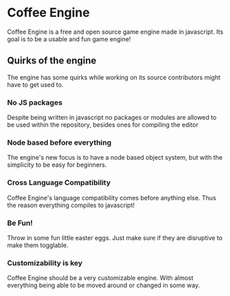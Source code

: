 # Coffee Engine

Coffee Engine is a free and open source game engine made in javascript. Its goal is to be a usable and fun game engine!

## Quirks of the engine

The engine has some quirks while working on its source contributors might have to get used to.

### No JS packages

Despite being written in javascript no packages or modules are allowed to be used within the repository, besides ones for compiling the editor

### Node based before everything

The engine's new focus is to have a node based object system, but with the simplicity to be easy for beginners.

### Cross Language Compatibility

Coffee Engine's language compatibility comes before anything else. Thus the reason everything compiles to javascript!

### Be Fun!

Throw in some fun little easter eggs. Just make sure if they are disruptive to make them togglable.

### Customizability is key

Coffee Engine should be a very customizable engine. With almost everything being able to be moved around or changed in some way.
